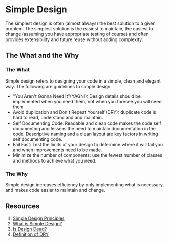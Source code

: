 # Simple Design

The simplest design is often (almost always) the best solution to a given problem. The simplest solution is the easiest to maintain, the easiest to change (assuming you have appropriate testing of course) and often provides extensibility and future reuse without adding complexity.

## The What and the Why

### The What

Simple design refers to designing your code in a simple, clean and elegant way. The following are guidelines to simple design:

- "You Aren't Gonna Need It"(YAGNI): Design details should be implemented when you need them, not when you foresee you will need them.
- Avoid duplication and Don't Repeat Yourself (DRY): duplicate code is hard to read, understand and and maintain.
- Self Documenting Code: Readable and clean code makes the code self documenting and lessens the need to maintain documentation in the code. Descriptive naming and a clean layout are key factors in writing self documenting code.
- Fail Fast: Test the limits of your design to determine where it will fail you and when improvements need to be made.
- Minimize the number of components: use the fewest number of classes and methods to achieve what you need.

### The Why

Simple design increases efficiency by only implementing what is necessary, and makes code easier to maintain and change.

## Resources

1. [Simple Design Principles](https://www.jamesshore.com/v2/books/aoad1/simple_design)
2. [What is Simple Design?](https://www.agilealliance.org/glossary/simple-design/)
3. [Is Design Dead?](https://www.martinfowler.com/articles/designDead.html)
4. [Definition of DRY](https://en.wikipedia.org/wiki/Don%27t_repeat_yourself)
